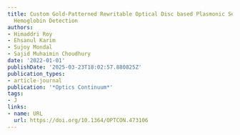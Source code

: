 ```yaml
---
title: Custom Gold-Patterned Rewritable Optical Disc based Plasmonic Sensor for Blood
  Hemoglobin Detection
authors:
- Himaddri Roy
- Ehsanul Karim
- Sujoy Mondal
- Sajid Muhaimin Choudhury
date: '2022-01-01'
publishDate: '2025-03-23T18:02:57.880825Z'
publication_types:
- article-journal
publication: '*Optics Continuum*'
tags:
- J
links:
- name: URL
  url: https://doi.org/10.1364/OPTCON.473106
---
```

